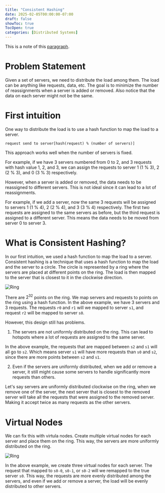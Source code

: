 ```yaml
---
title: "Consistent Hashing"
date: 2025-02-05T00:00:00-07:00
draft: false
showToc: true
TocOpen: true
categories: [Distributed Systems]
---
```


This is a note of this [paragraph](https://xiaolincoding.com/os/8_network_system/hash.html).

# Problem Statement

Given a set of servers, we need to distribute the load among them. The load can be anything like requests, data, etc. The goal is to minimize the number of reassignments when a server is added or removed. Also notice that the data on each server might not be the same.

# First intuition

One way to distribute the load is to use a hash function to map the load to a server.

```
request send to server[hash(request) % (number of servers)]
```
This approach works well when the number of servers is fixed.

For example, if we have 3 servers numbered from 0 to 2, and 3 requests with hash value 1, 2, and 3, we can assign the requests to server 1 (1 % 3), 2 (2 % 3), and 0 (3 % 3) respectively.

However, when a server is added or removed, the data needs to be reassigned to different servers. This is not ideal since it can lead to a lot of reassignments.

For example, if we add a server, now the same 3 requests will be assigned to servers 1 (1 % 4), 2 (2 % 4), and 3 (3 % 4) respectively. The first two requests are assigned to the same servers as before, but the third request is assigned to a different server. This means the data needs to be moved from server 0 to server 3.

# What is Consistent Hashing?

In our first intuition, we used a hash function to map the load to a server. Consistent hashing is a technique that uses a hash function to map the load and the server to a circle. The circle is represented by a ring where the servers are placed at different points on the ring. The load is then mapped to the server that is closest to it in the clockwise direction.

![Ring](/ring01.svg)

There are $2^{32}$ points on the ring. We map servers and requests to points on the ring using a hash function. In the above example, we have 3 servers and 3 requests. The requests `r0` and `r1` will we mapped to server `s1`, and request `r2` will be mapped to server `s0`.

However, this design still has problems.
1. The servers are not uniformly distributed on the ring. This can lead to hotspots where a lot of requests are assigned to the same server.

In the above example, the requests that are mapped between `s2` and `s1` will all go to `s2`. Which means server `s1` will have more requests than `s0` and `s2`, since there are more points between `s2` and `s1`.

2. Even if the servers are uniformly distributed, when we add or remove a server, it still might cause some servers to handle significantly more requests than others.

Let's say servers are uniformly distributed clockwise on the ring, when we remove one of the server, the next server that is closest to the removed server will take all the requests that were assigned to the removed server. Making it accept twice as many requests as the other servers.

# Virtual Nodes

We can fix this with virtula nodes. Create multiple virtual nodes for each server and place them on the ring. This way, the servers are more uniformly distributed on the ring.

![Ring](/ring02.svg)

In the above example, we create three virtual nodes for each server. The request that mapped to `s0-0`, `s0-1`, or `s0-2` will we remapped to the true server `s0`. This way, the requests are more evenly distributed among the servers, and even if we add or remove a server, the load will be evenly distributed to other servers.